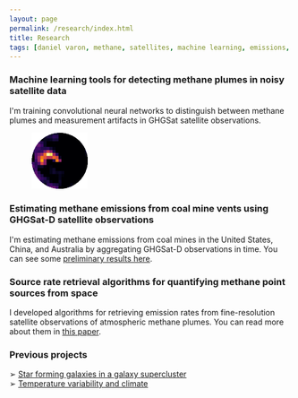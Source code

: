 ```yaml
---
layout: page
permalink: /research/index.html
title: Research
tags: [daniel varon, methane, satellites, machine learning, emissions, research]
---
```


### Machine learning tools for detecting methane plumes in noisy satellite data

I'm training convolutional neural networks to distinguish between methane plumes and measurement artifacts in GHGSat satellite observations.

<figure>
<img src="/images/thumb3_projects.png" width="100" height="100">
</figure>

### Estimating methane emissions from coal mine vents using GHGSat-D satellite observations

I'm estimating methane emissions from coal mines in the United States, China, and Australia by aggregating GHGSat-D observations in time. You can see some [preliminary results here](https://www.ghgsat.com/data-products-analytics/analytics/).

### Source rate retrieval algorithms for quantifying methane point sources from space

I developed algorithms for retrieving emission rates from fine-resolution satellite observations of atmospheric methane plumes. You can read more about them in [this paper](https://doi.org/10.5194/amt-11-5673-2018).

### Previous projects

&#10146; [Star forming galaxies in a galaxy supercluster](http://www.varon.org/research/astro/)<br>
&#10146; [Temperature variability and climate](http://www.varon.org/research/climate/)

<!--
I'm interested in what satellite remote sensing can teach us about planetary atmospheres. 

This topic is on the interface between astrophysics and atmospheric science, the fields of my previous research. In the simplest terms, I am fascinated by the idea that we can learn new (and obscure!) things about a planet, just by looking at it from space.

Satellite instruments have the unique ability to characterize entire planetary atmospheres in a matter of hours or days. As a result, they grant access to an abundance of information about the Earth and other planets that would otherwise be out of reach to us---but only if they can be reliably interpreted. Fortunately (or unfortunately, depending on how you look at it) the scientific value of satellite data is often mostly limited by our powers of interpretation, and there is still a great deal of progress to be made in this regard. 

Interpreting satellite data is an inverse problem; you start with some measurements of a system and attempt to deduce what the state of the system must have been for you to have made those measurements. Often the problem is under-determined; there may not be a unique state that produces your measurements. However, as outlined in Clive D. Rodgers' textbook [<em>Inverse Methods for Atmospheric Sounding</em>](https://books.google.com/books/about/Inverse_Methods_for_Atmospheric_Sounding.html?id=dW-0QgAACAAJ&redir_esc=y), it is possible to determine the most likely state of the system via Bayesian minimization of a cost function. 

When the system under scrutiny is an atmosphere and the measurements come from a satellite, there are two inverse problems that are of special interest to me. The first is the problem of inferring the global distribution of a trace gas from the satellite spectra, in which case the goal is to determine the concentrations of the gas at different locations around the planet, given some knowledge of how light interacts with chemicals in the atmosphere. The second is the problem of constraining emissions of the trace gas, given the map of concentrations produced in the first problem and a chemical transport model. I plan to explore both of these problems in depth during my PhD.
-->